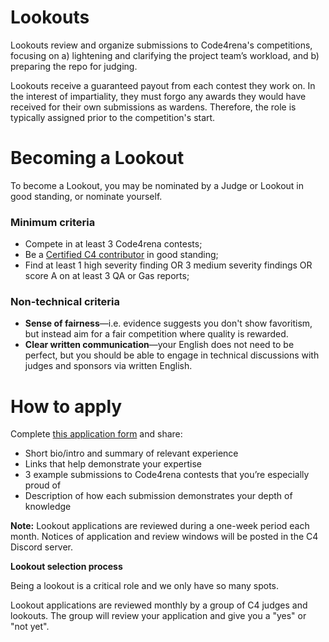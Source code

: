 # **Lookouts**

Lookouts review and organize submissions to Code4rena's competitions, focusing on a) lightening and clarifying the project team’s workload, and b) preparing the repo for judging.

Lookouts receive a guaranteed payout from each contest they work on. In the interest of impartiality, they must forgo any awards they would have received for their own submissions as wardens. Therefore, the role is typically assigned prior to the competition's start.

# **Becoming a Lookout**

To become a Lookout, you may be nominated by a Judge or Lookout in good standing, or nominate yourself.

### **Minimum criteria**

- Compete in at least 3 Code4rena contests;
- Be a [Certified C4 contributor](/roles/certified-contributors) in good standing;
- Find at least 1 high severity finding OR 3 medium severity findings OR score A on at least 3 QA or Gas reports;

### **Non-technical criteria**

- **Sense of fairness**—i.e. evidence suggests you don't show favoritism, but instead aim for a fair competition where quality is rewarded.
- **Clear written communication**—your English does not need to be perfect, but you should be able to engage in technical discussions with judges and sponsors via written English.

# How to apply

Complete [this application form](https://code4rena.com/lookout-application/) and share:

- Short bio/intro and summary of relevant experience
- Links that help demonstrate your expertise
- 3 example submissions to Code4rena contests that you’re especially proud of
- Description of how each submission demonstrates your depth of knowledge

**Note:** Lookout applications are reviewed during a one-week period each month. Notices of application and review windows will be posted in the C4 Discord server.

**Lookout selection process**

Being a lookout is a critical role and we only have so many spots.

Lookout applications are reviewed monthly by a group of C4 judges and lookouts. The group will review your application and give you a "yes" or "not yet".
